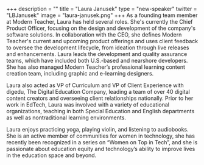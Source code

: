 +++
description = ""
title = "Laura Janusek"
type = "new-speaker"
twitter = "LBJanusek"
image = "laura-janusek.png"
+++
As a founding team member at Modern Teacher, Laura has held several roles. She's currently the Chief Product Officer, focusing on the design and development of the company's software solutions. In collaboration with the CEO, she defines Modern Teacher's current and upcoming product offerings and uses client feedback to oversee the development lifecycle, from ideation through live releases and enhancements. Laura leads the development and quality assurance teams, which have included both U.S.-based and nearshore developers. She has also managed Modern Teacher’s professional learning content creation team, including graphic and e-learning designers.

Laura also acted as VP of Curriculum and VP of Client Experience with digedu, The Digital Education Company, leading a team of over 40 digital content creators and overseeing client relationships nationally. Prior to her work in EdTech, Laura was involved with a variety of educational organizations, teaching in both Special Education and English departments as well as nontraditional learning environments.

Laura enjoys practicing yoga, playing violin, and listening to audiobooks. She is an active member of communities for women in technology, she has recently been recognized in a series on “Women on Top in Tech”, and she is passionate about education equity and technology’s ability to improve lives in the education space and beyond.